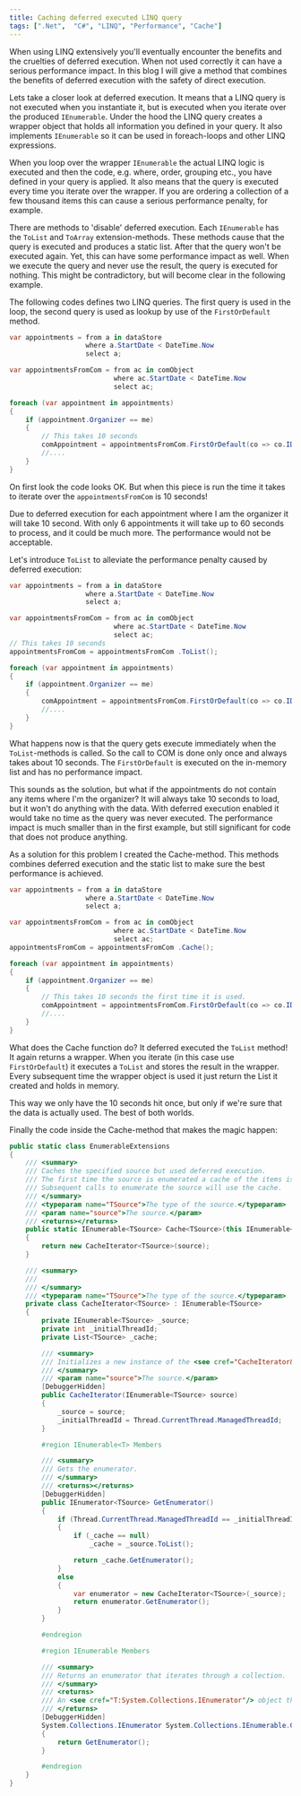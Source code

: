 ```yaml
---
title: Caching deferred executed LINQ query
tags: [".Net",  "C#", "LINQ", "Performance", "Cache"]
---
```

When using LINQ extensively you'll eventually encounter the benefits and the cruelties of deferred execution. When not used correctly it can have a serious performance impact. In this blog I will give a method that combines the benefits of deferred execution with the safety of direct execution.
<!--more-->
Lets take a closer look at deferred execution. It means that a LINQ query is not executed when you instantiate it, but is executed when you iterate over the produced `IEnumerable`. Under the hood the LINQ query creates a wrapper object that holds all information you defined in your query. It also implements `IEnumerable` so it can be used in foreach-loops and other LINQ expressions.

When you loop over the wrapper `IEnumerable` the actual LINQ logic is executed and then the code, e.g. where, order, grouping etc., you have defined in your query is applied. It also means that the query is executed every time you iterate over the wrapper. If you are ordering a collection of a few thousand items this can cause a serious performance penalty, for example.

There are methods to 'disable' deferred execution. Each `IEnumerable` has the `ToList` and `ToArray` extension-methods. These methods cause that the query is executed and produces a static list. After that the query won't be executed again. Yet, this can have some performance impact as well. When we execute the query and never use the result, the query is executed for nothing. This might be contradictory, but will become clear in the following example.

The following codes defines two LINQ queries. The first query is used in the loop, the second query is used as lookup by use of the `FirstOrDefault` method.

```C#
var appointments = from a in dataStore
                   where a.StartDate < DateTime.Now
                   select a;

var appointmentsFromCom = from ac in comObject
                          where ac.StartDate < DateTime.Now
                          select ac;

foreach (var appointment in appointments)
{
    if (appointment.Organizer == me)
    {
        // This takes 10 seconds
        comAppointment = appointmentsFromCom.FirstOrDefault(co => co.ID == appointment.ID);
        //....
    }
}
```

On first look the code looks OK. But when this piece is run the time it takes to iterate over the `appointmentsFromCom` is 10 seconds!

Due to deferred execution for each appointment where I am the organizer it will take 10 second. With only 6 appointments it will take up to 60 seconds to process, and it could be much more. The performance would not be acceptable.

Let's introduce `ToList` to alleviate the performance penalty caused by deferred execution:

```C#
var appointments = from a in dataStore
                   where a.StartDate < DateTime.Now
                   select a;

var appointmentsFromCom = from ac in comObject
                          where ac.StartDate < DateTime.Now
                          select ac;
// This takes 10 seconds
appointmentsFromCom = appointmentsFromCom .ToList();

foreach (var appointment in appointments)
{
    if (appointment.Organizer == me)
    {
        comAppointment = appointmentsFromCom.FirstOrDefault(co => co.ID == appointment.ID);
        //....
    }
}
```

What happens now is that the query gets execute immediately when the `ToList`-methods is called. So the call to COM is done only once and always takes about 10 seconds. The `FirstOrDefault` is executed on the in-memory list and has no performance impact.

This sounds as the solution, but what if the appointments do not contain any items where I'm the organizer? It will always take 10 seconds to load, but it won't do anything with the data. With deferred execution enabled it would take no time as the query was never executed. The performance impact is much smaller than in the first example, but still significant for code that does not produce anything.

As a solution for this problem I created the Cache-method. This methods combines deferred execution and the static list to make sure the best performance is achieved.

```C#
var appointments = from a in dataStore
                   where a.StartDate < DateTime.Now
                   select a;

var appointmentsFromCom = from ac in comObject
                          where ac.StartDate < DateTime.Now
                          select ac;
appointmentsFromCom = appointmentsFromCom .Cache();

foreach (var appointment in appointments)
{
    if (appointment.Organizer == me)
    {
        // This takes 10 seconds the first time it is used.
        comAppointment = appointmentsFromCom.FirstOrDefault(co => co.ID == appointment.ID);
        //....
    }
}
```

What does the Cache function do? It deferred executed the `ToList` method! It again returns a wrapper. When you iterate (in this case use `FirstOrDefault`) it executes a `ToList` and stores the result in the wrapper. Every subsequent time the wrapper object is used it just return the List it created and holds in memory.

This way we only have the 10 seconds hit once, but only if we're sure that the data is actually used. The best of both worlds.

Finally the code inside the Cache-method that makes the magic happen:

```C#
public static class EnumerableExtensions
{
    /// <summary>
    /// Caches the specified source but used deferred execution.
    /// The first time the source is enumerated a cache of the items is created.
    /// Subsequent calls to enumerate the source will use the cache.
    /// </summary>
    /// <typeparam name="TSource">The type of the source.</typeparam>
    /// <param name="source">The source.</param>
    /// <returns></returns>
    public static IEnumerable<TSource> Cache<TSource>(this IEnumerable<TSource> source)
    {
        return new CacheIterator<TSource>(source);
    }

    /// <summary>
    /// 
    /// </summary>
    /// <typeparam name="TSource">The type of the source.</typeparam>
    private class CacheIterator<TSource> : IEnumerable<TSource>
    {
        private IEnumerable<TSource> _source;
        private int _initialThreadId;
        private List<TSource> _cache;

        /// <summary>
        /// Initializes a new instance of the <see cref="CacheIterator&lt;TSource&gt;"/> class.
        /// </summary>
        /// <param name="source">The source.</param>
        [DebuggerHidden]
        public CacheIterator(IEnumerable<TSource> source)
        {
            _source = source;
            _initialThreadId = Thread.CurrentThread.ManagedThreadId;
        }

        #region IEnumerable<T> Members

        /// <summary>
        /// Gets the enumerator.
        /// </summary>
        /// <returns></returns>
        [DebuggerHidden]
        public IEnumerator<TSource> GetEnumerator()
        {
            if (Thread.CurrentThread.ManagedThreadId == _initialThreadId)
            {
                if (_cache == null)
                    _cache = _source.ToList();

                return _cache.GetEnumerator();
            }
            else
            {
                var enumerator = new CacheIterator<TSource>(_source);
                return enumerator.GetEnumerator();
            }
        }

        #endregion

        #region IEnumerable Members

        /// <summary>
        /// Returns an enumerator that iterates through a collection.
        /// </summary>
        /// <returns>
        /// An <see cref="T:System.Collections.IEnumerator"/> object that can be used to iterate through the collection.
        /// </returns>
        [DebuggerHidden]
        System.Collections.IEnumerator System.Collections.IEnumerable.GetEnumerator()
        {
            return GetEnumerator();
        }

        #endregion
    }
}
```